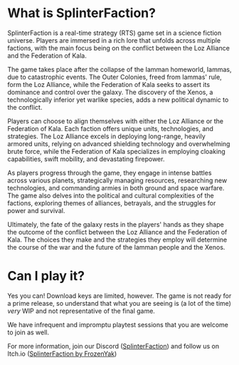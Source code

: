 # What is SplinterFaction?

SplinterFaction is a real-time strategy (RTS) game set in a science fiction universe. Players are immersed in a rich lore that unfolds across multiple factions, with the main focus being on the conflict between the Loz Alliance and the Federation of Kala.

The game takes place after the collapse of the Iamman homeworld, Iammas, due to catastrophic events. The Outer Colonies, freed from Iammas' rule, form the Loz Alliance, while the Federation of Kala seeks to assert its dominance and control over the galaxy. The discovery of the Xenos, a technologically inferior yet warlike species, adds a new political dynamic to the conflict.

Players can choose to align themselves with either the Loz Alliance or the Federation of Kala. Each faction offers unique units, technologies, and strategies. The Loz Alliance excels in deploying long-range, heavily armored units, relying on advanced shielding technology and overwhelming brute force, while the Federation of Kala specializes in employing cloaking capabilities, swift mobility, and devastating firepower.

As players progress through the game, they engage in intense battles across various planets, strategically managing resources, researching new technologies, and commanding armies in both ground and space warfare. The game also delves into the political and cultural complexities of the factions, exploring themes of alliances, betrayals, and the struggles for power and survival.

Ultimately, the fate of the galaxy rests in the players' hands as they shape the outcome of the conflict between the Loz Alliance and the Federation of Kala. The choices they make and the strategies they employ will determine the course of the war and the future of the Iamman people and the Xenos.

# Can I play it?

Yes you can! Download keys are limited, however. The game is not ready for a prime release, so understand that what you are seeing is (a lot of the time) *very* WIP and not representative of the final game.

We have infrequent and impromptu playtest sessions that you are welcome to join as well.

For more information, join our Discord ([SplinterFaction](https://discord.gg/7Bam847ykN)) and follow us on Itch.io ([SplinterFaction by FrozenYak](https://frozenyak.itch.io/splinterfaction))